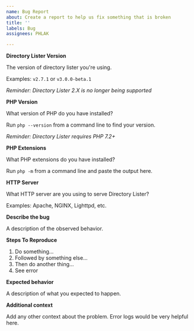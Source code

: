 ```yaml
---
name: Bug Report
about: Create a report to help us fix something that is broken
title: ''
labels: Bug
assignees: PHLAK

---
```


**Directory Lister Version**

The version of directory lister you're using.

Examples: `v2.7.1` or `v3.0.0-beta.1`

_Reminder: Directory Lister 2.X is no longer being supported_

**PHP Version**

What version of PHP do you have installed?

Run `php --version` from a command line to find your version.

_Reminder: Directory Lister requires PHP 7.2+_


**PHP Extensions**

What PHP extensions do you have installed?

Run `php -m` from a command line and paste the output here.


**HTTP Server**

What HTTP server are you using to serve Directory Lister?

Examples: Apache, NGINX, Lighttpd, etc.


**Describe the bug**

A description of the observed behavior.


**Steps To Reproduce**

  1. Do something...
  2. Followed by something else...
  3. Then do another thing...
  4. See error


**Expected behavior**

A description of what you expected to happen.


**Additional context**

Add any other context about the problem. Error logs would be very helpful here.
